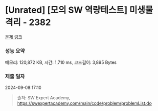 # [Unrated] [모의 SW 역량테스트] 미생물 격리 - 2382 

[문제 링크](https://swexpertacademy.com/main/code/problem/problemDetail.do?contestProbId=AV597vbqAH0DFAVl) 

### 성능 요약

메모리: 120,872 KB, 시간: 1,710 ms, 코드길이: 3,895 Bytes

### 제출 일자

2024-09-08 17:10



> 출처: SW Expert Academy, https://swexpertacademy.com/main/code/problem/problemList.do